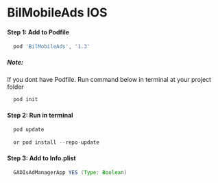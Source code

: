 # BilMobileAds IOS

#### Step 1: Add to Podfile
```gradle
  pod 'BilMobileAds', '1.3'
```
##### Note:
If you dont have Podfile. Run command below in terminal at your project folder
```gradle
  pod init
```
#### Step 2: Run in terminal
```gradle
  pod update
  
  or pod install --repo-update
```

#### Step 3: Add to Info.plist
```gradle
  GADIsAdManagerApp YES (Type: Boolean)
```

